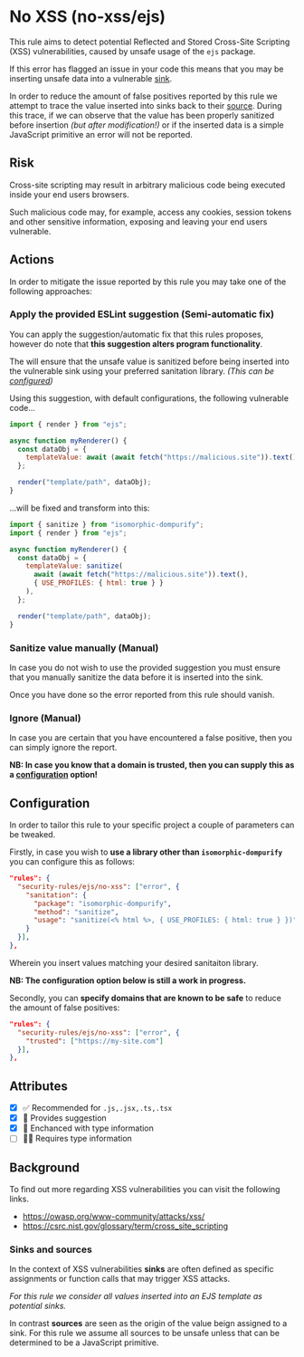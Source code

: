 # No XSS (no-xss/ejs)

This rule aims to detect potential Reflected and Stored Cross-Site Scripting (XSS) vulnerabilities, caused by unsafe usage of the `ejs` package.

If this error has flagged an issue in your code this means that you may be inserting unsafe data into a vulnerable [sink](#sinks-and-sources).

In order to reduce the amount of false positives reported by this rule we attempt to trace the value inserted into sinks back to their [source](#sinks-and-sources). During this trace, if we can observe that the value has been properly sanitized before insertion *(but after modification!)* or if the inserted data is a simple JavaScript primitive an error will not be reported.

## Risk

Cross-site scripting may result in arbitrary malicious code being executed inside your end users browsers.

Such malicious code may, for example, access any cookies, session tokens and other sensitive information, exposing and leaving your end users vulnerable.

## Actions

In order to mitigate the issue reported by this rule you may take one of the following approaches:

### Apply the provided ESLint suggestion (Semi-automatic fix)

You can apply the suggestion/automatic fix that this rules proposes, however do note that **this suggestion alters program functionality**.

The  will ensure that the unsafe value is sanitized before being inserted into the vulnerable sink using your preferred sanitation library. *(This can be [configured](#configuration))*

Using this suggestion, with default configurations, the following vulnerable code...

```js
import { render } from "ejs";

async function myRenderer() {
  const dataObj = {
    templateValue: await (await fetch("https://malicious.site")).text(),
  };

  render("template/path", dataObj);
}
```

...will be fixed and transform into this:

```js
import { sanitize } from "isomorphic-dompurify";
import { render } from "ejs";

async function myRenderer() {
  const dataObj = {
    templateValue: sanitize(
      await (await fetch("https://malicious.site")).text(), 
      { USE_PROFILES: { html: true } }
    ),
  };

  render("template/path", dataObj);
}
```

### Sanitize value manually (Manual)

In case you do not wish to use the provided suggestion you must ensure that you manually sanitize the data before it is inserted into the sink.

Once you have done so the error reported from this rule should vanish.

### Ignore (Manual)

In case you are certain that you have encountered a false positive, then you can simply ignore the report.

**NB: In case you know that a domain is trusted, then you can supply this as a [configuration](#configuration) option!**

## Configuration

In order to tailor this rule to your specific project a couple of parameters can be tweaked.

Firstly, in case you wish to **use a library other than ```isomorphic-dompurify```** you can configure this as follows:

```json
"rules": {
  "security-rules/ejs/no-xss": ["error", {
    "sanitation": {
      "package": "isomorphic-dompurify",
      "method": "sanitize",
      "usage": "sanitize(<% html %>, { USE_PROFILES: { html: true } })"
    }
  }],
},
```

Wherein you insert values matching your desired sanitaiton library.

**NB: The configuration option below is still a work in progress.**

Secondly, you can **specify domains that are known to be safe** to reduce the amount of false positives:

```json
"rules": {
  "security-rules/ejs/no-xss": ["error", {
    "trusted": ["https://my-site.com"]
  }],
},
```

## Attributes

- [X] ✅ Recommended for ```.js,.jsx,.ts,.tsx```
- [X] 🔧 Provides suggestion
- [X] 💭 Enchanced with type information
- [ ] 💭💭 Requires type information

## Background

To find out more regarding XSS vulnerabilities you can visit the following links.

- <https://owasp.org/www-community/attacks/xss/>
- <https://csrc.nist.gov/glossary/term/cross_site_scripting>

### Sinks and sources

In the context of XSS vulnerabilities **sinks** are often defined as specific assignments or function calls that may trigger XSS attacks.

*For this rule we consider all values inserted into an EJS template as potential sinks.*

In contrast **sources** are seen as the origin of the value beign assigned to a sink. For this rule we assume all sources to be unsafe unless that can be determined to be a JavaScript primitive.
